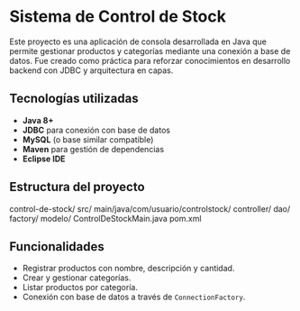 # Sistema de Control de Stock

Este proyecto es una aplicación de consola desarrollada en Java que permite gestionar productos y categorías mediante una conexión a base de datos. Fue creado como práctica para reforzar conocimientos en desarrollo backend con JDBC y arquitectura en capas.

## Tecnologías utilizadas

- **Java 8+**
- **JDBC** para conexión con base de datos
- **MySQL** (o base similar compatible)
- **Maven** para gestión de dependencias
- **Eclipse IDE**

## Estructura del proyecto

control-de-stock/
 src/
    main/java/com/usuario/controlstock/
    controller/
    dao/
    factory/
    modelo/
    ControlDeStockMain.java
 pom.xml

## Funcionalidades

- Registrar productos con nombre, descripción y cantidad.
- Crear y gestionar categorías.
- Listar productos por categoría.
- Conexión con base de datos a través de `ConnectionFactory`.